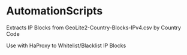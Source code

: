 # AutomationScripts
Extracts IP Blocks from GeoLite2-Country-Blocks-IPv4.csv by Country Code

Use with HaProxy to Whitelist/Blacklist IP Blocks
